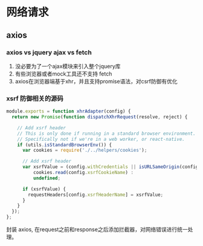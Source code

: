 # 网络请求

## axios

### axios vs jquery ajax vs fetch

1. 没必要为了一个ajax模块来引入整个jquery库
2. 有些浏览器或者mock工具还不支持 fetch
3. axios在浏览器端基于xhr，并且支持promise语法，对csrf防御有优化
### xsrf 防御相关的源码

```javascript
module.exports = function xhrAdapter(config) {
  return new Promise(function dispatchXhrRequest(resolve, reject) {

    // Add xsrf header
    // This is only done if running in a standard browser environment.
    // Specifically not if we're in a web worker, or react-native.
    if (utils.isStandardBrowserEnv()) {
      var cookies = require('./../helpers/cookies');

      // Add xsrf header
      var xsrfValue = (config.withCredentials || isURLSameOrigin(config.url)) && config.xsrfCookieName ?
          cookies.read(config.xsrfCookieName) :
          undefined;

      if (xsrfValue) {
        requestHeaders[config.xsrfHeaderName] = xsrfValue;
      }
    }
  });
};
```

封装 axios, 在request之前和response之后添加拦截器，对网络错误进行统一处理。